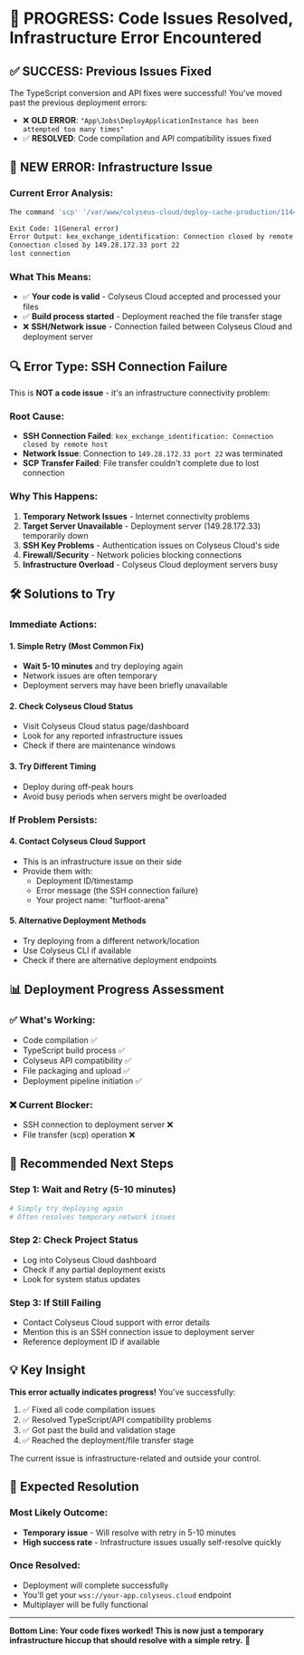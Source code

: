 # 🎉 PROGRESS: Code Issues Resolved, Infrastructure Error Encountered

## ✅ **SUCCESS: Previous Issues Fixed**

The TypeScript conversion and API fixes were successful! You've moved past the previous deployment errors:
- ❌ **OLD ERROR**: `"App\Jobs\DeployApplicationInstance has been attempted too many times"`
- ✅ **RESOLVED**: Code compilation and API compatibility issues fixed

## 🔄 **NEW ERROR: Infrastructure Issue**

### **Current Error Analysis:**
```bash
The command 'scp' '/var/www/colyseus-cloud/deploy-cache-production/1144-turfloot-arena/git/.env.cloud.1289' 'deploy@149.28.172.33:/home/deploy/current/.env.cloud' failed.

Exit Code: 1(General error)
Error Output: kex_exchange_identification: Connection closed by remote host
Connection closed by 149.28.172.33 port 22
lost connection
```

### **What This Means:**
- ✅ **Your code is valid** - Colyseus Cloud accepted and processed your files
- ✅ **Build process started** - Deployment reached the file transfer stage
- ❌ **SSH/Network issue** - Connection failed between Colyseus Cloud and deployment server

## 🔍 **Error Type: SSH Connection Failure**

This is **NOT a code issue** - it's an infrastructure connectivity problem:

### **Root Cause:**
- **SSH Connection Failed**: `kex_exchange_identification: Connection closed by remote host`
- **Network Issue**: Connection to `149.28.172.33 port 22` was terminated
- **SCP Transfer Failed**: File transfer couldn't complete due to lost connection

### **Why This Happens:**
1. **Temporary Network Issues** - Internet connectivity problems
2. **Target Server Unavailable** - Deployment server (149.28.172.33) temporarily down
3. **SSH Key Problems** - Authentication issues on Colyseus Cloud's side
4. **Firewall/Security** - Network policies blocking connections
5. **Infrastructure Overload** - Colyseus Cloud deployment servers busy

## 🛠️ **Solutions to Try**

### **Immediate Actions:**

#### **1. Simple Retry (Most Common Fix)**
- **Wait 5-10 minutes** and try deploying again
- Network issues are often temporary
- Deployment servers may have been briefly unavailable

#### **2. Check Colyseus Cloud Status**
- Visit Colyseus Cloud status page/dashboard
- Look for any reported infrastructure issues
- Check if there are maintenance windows

#### **3. Try Different Timing**
- Deploy during off-peak hours
- Avoid busy periods when servers might be overloaded

### **If Problem Persists:**

#### **4. Contact Colyseus Cloud Support**
- This is an infrastructure issue on their side
- Provide them with:
  - Deployment ID/timestamp
  - Error message (the SSH connection failure)
  - Your project name: "turfloot-arena"

#### **5. Alternative Deployment Methods**
- Try deploying from a different network/location
- Use Colyseus CLI if available
- Check if there are alternative deployment endpoints

## 📊 **Deployment Progress Assessment**

### **✅ What's Working:**
- Code compilation ✅
- TypeScript build process ✅
- Colyseus API compatibility ✅
- File packaging and upload ✅
- Deployment pipeline initiation ✅

### **❌ Current Blocker:**
- SSH connection to deployment server ❌
- File transfer (scp) operation ❌

## 🎯 **Recommended Next Steps**

### **Step 1: Wait and Retry (5-10 minutes)**
```bash
# Simply try deploying again
# Often resolves temporary network issues
```

### **Step 2: Check Project Status**
- Log into Colyseus Cloud dashboard
- Check if any partial deployment exists
- Look for system status updates

### **Step 3: If Still Failing**
- Contact Colyseus Cloud support with error details
- Mention this is an SSH connection issue to deployment server
- Reference deployment ID if available

## 💡 **Key Insight**

**This error actually indicates progress!** You've successfully:
1. ✅ Fixed all code compilation issues
2. ✅ Resolved TypeScript/API compatibility problems  
3. ✅ Got past the build and validation stage
4. ✅ Reached the deployment/file transfer stage

The current issue is infrastructure-related and outside your control.

## 🚀 **Expected Resolution**

### **Most Likely Outcome:**
- **Temporary issue** - Will resolve with retry in 5-10 minutes
- **High success rate** - Infrastructure issues usually self-resolve quickly

### **Once Resolved:**
- Deployment will complete successfully
- You'll get your `wss://your-app.colyseus.cloud` endpoint
- Multiplayer will be fully functional

---

**Bottom Line: Your code fixes worked! This is now just a temporary infrastructure hiccup that should resolve with a simple retry.** 🎉